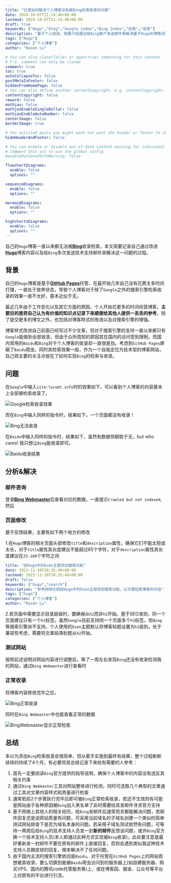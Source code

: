 ```yaml
---
title: "记录如何解决个人博客没有被Bing检索收录的问题"
date: 2024-10-07T21:24:46+08:00
lastmod: 2024-10-07T21:24:46+08:00
draft: true
keywords: ["Hugo","blog","Google index","Bing Index","检索","收录"]
description: "基于个人经验，简要介绍通过给Bing客户发送邮件来解决基于Hugo的博客没有被Bing检索收录的问题"
tags: ["Hugo"]
categories: ["个人博客"]
author: "Rosen Lu"

# You can also close(false) or open(true) something for this content.
# P.S. comment can only be closed
comment: true
toc: true
autoCollapseToc: false
postMetaInFooter: false
hiddenFromHomePage: false
# You can also define another contentCopyright. e.g. contentCopyright: "This is another copyright."
contentCopyright: false
reward: false
mathjax: false
mathjaxEnableSingleDollar: false
mathjaxEnableAutoNumber: false
centerImage: false
borderImage: true

# You unlisted posts you might want not want the header or footer to show
hideHeaderAndFooter: false

# You can enable or disable out-of-date content warning for individual post.
# Comment this out to use the global config.
#enableOutdatedInfoWarning: false

flowchartDiagrams:
  enable: false
  options: ""

sequenceDiagrams: 
  enable: false
  options: ""

mermaidDiagrams: 
  enable: false
  options: ""

highchartsDiagrams: 
  enable: false
  options: ""
---
```


自己的`Hugo`博客一直以来都无法被[**Bing**](https://www.bing.com/)收录检索，本文简要记录自己通过改进[**Hugo**](https://gohugo.io/)博客内容以及给`Bing`多次发送技术支持邮件来解决这一问题的过程。

<!--more-->

## 背景

自己的`Hugo`博客是基于[**GitHub Pages**](https://pages.github.com/)托管，在最开始几年自己没有花费太多时间打理，一直处于放养状态，导致个人博客对于除了`Google`之外的搜索引擎检索收录的效果一直不太好，基本近似于无。

最近几年由于工作变化以及其它方面的原因，个人开始花更多的时间经营博客，**主要目的是将自己认为有价值的知识点记录下来顺便给其他人提供一丢丢的参考**，除了提交更多的博文之外，也包括对博客样式的改进以及对搜索引擎的增强。

博客样式改进自己前面已经写过不少文章，但对于搜索引擎的支持一直以来都只有`Google`能做到全部收录，但由于众所周知的原因其在国内的访问受到限制，而国内常用的`Baidu`和`Bing`对于个人博客的收录却一直很差劲。考虑到`GitHub Pages`屏蔽了`Baidu`爬虫，同时其检索效果一般，作为一个自我定位为技术型的博客网站，自己把主要的关注点放在了如何实现`Bing`的检索与收录。

## 问题

在`Google`中输入`site:lucumt.info`时的效果如下，可以看到个人博客的内容基本上全部被检索收录了。

![Google检索收录效果](/blog_img/hugo/enable-bing-index-for-my-hugo-website/google_site_result.png "Google检索收录效果")

而在`Bing`中输入同样的指令时，结果如下，一个页面都没有收录！

![Bing无法收录](/blog_img/hugo/enable-bing-index-for-my-hugo-website/bing_site_result_not_working.png "Bing无法收录")

在`Baidu`中输入同样的指令时，结果如下，虽然有数据但聊胜于无，but who cares! 我只想让`Bing`能收录即可。

![Baidu收录结果](/blog_img/hugo/enable-bing-index-for-my-hugo-website/baidu_site_result.png "Baidu收录结果")

## 分析&解决

### 邮件咨询

登录[**Bing Webmaster**](https://www.bing.com/webmasters)后查看对应的数据，一直提示`Crawled but not indexed`,然后

### 页面修改

基于反馈结果，主要有如下两个地方的修改

1.在`Hugo`博客的相关页面头部修改`title`和`description`属性，确保它们不能太短或太长，对于`title`属性其长度建议不能超过65个字符，对于`description`属性其长度建议在`25-160`个字符之间

```yaml
title: "给Hugo中的Even主题添加搜索功能"
date: 2023-11-30T10:35:48+08:00
lastmod: 2023-11-30T10:35:48+08:00
draft: false
keywords: ["hugo","search"]
description: "参考网络文档给Hugo中的Even主题添加搜索功能，以方便检索博客的内容"
tags: ["hugo"]
categories: ["个人博客"]
author: "Rosen Lu"
```

2.若页面中需要显示目录层级时，要确保从`h2`而非`h1`开始。基于SEO准则，同一个页面建议只有一个`h1`标签，虽然`Google`目前支持同一个页面多个`h1`标签，但`Bing`等搜索引擎尚不支持。个人使用的`Even`主题默认将博客标题设置为`h1`级别，处于兼容性考虑，需要将文章段落标题从`h2`开始。

### 测试网站

按照前述说明对网站内容进行调整后，等了一周左右发现`Bing`还没有收录检测我的网站，通过`Bing Webmaster`进行查看时

### 正常收录

将博客内容修改完毕之后，

![Bing正常收录](/blog_img/hugo/enable-bing-index-for-my-hugo-website/bing_site_result_working.png "Bing正常收录")

同时在`Bing Webmaster`中也能查看正常的数据

![BingWebmaster显示正常检索](/blog_img/hugo/enable-bing-index-for-my-hugo-website/bing-webmaster-indexed-result.png "BingWebmaster显示正常检索")

## 总结

本以为添加`Bing`检索收录会很简单，但从着手实施到最终有结果，整个过程断断续续的持续了4个月，有必要将其总结记录下来给有需要的人参考：

1. 首先一定要阅读`Bing`官方提供的指导说明，确保个人博客中的内容没有违反其相关约束
2. 通过`Bing Webmaster`工具对网站整体进行检测，同时可选取几个典型的文章通过工具对文章内容样式和质量进行检查
3. 通常若前2个步骤执行完毕后即可被`Bing`正常检索收录，若还不生效则有可能是网站由于各种原因被`Bing`加入黑名单了此时需要给其发邮件寻求官方支持
4. 基于网络上其他人的相关经历，给`Bing`发邮件后通常而言都能解决问题，若邮件回复还是说网站质量有问题，可采用当前域名的子域名创建一个类似的简单测试网站排查下是否为域名本身的问题。若采用子域名测试依然有问题，可等待一两周后给`Bing`的技术支持人员发一封**新的邮件**反馈该问题，或许`Bing`官方换一个技术支持人员(本人即通过此种方式实现被`Bing`收录)。此处要注意是最好重新发一封邮件不要在原有的邮件上直接回复，否则会遇到类似我这种技术支持人员踢皮球的回复，根本解决不了任何问题。
5. 由于国内主流的搜索引擎依旧是`Baidu`，对于托管在`GitHub Pages`上的网站若想被其收录，要么切换到能被`Baidu`爬虫访问到的服务器上(如自建服务器、购买VPS、国内的腾讯code托管服务等)上，或在博客园、掘金、公众号等平台上对原有的平台进行引流。

